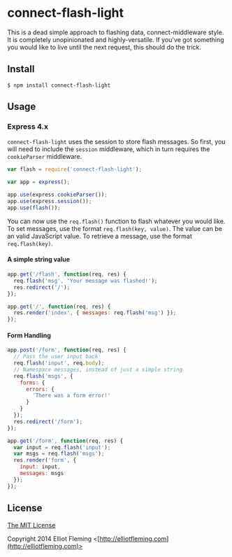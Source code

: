 # connect-flash-light

This is a dead simple approach to flashing data, connect-middleware style. It is completely unopinionated and highly-versatile. If you've got something you would like to live until the next request, this should do the trick.

## Install

    $ npm install connect-flash-light

## Usage

### Express 4.x

`connect-flash-light` uses the session to store flash messages. So first, you will need to include the `session` middleware, which in turn requires the `cookieParser` middleware.

```javascript
var flash = require('connect-flash-light');

var app = express();

app.use(express.cookieParser());
app.use(express.session());
app.use(flash());
```

You can now use the `req.flash()` function to flash whatever you would like. To set messages, use the format `req.flash(key, value)`. The value can be an valid JavaScript value. To retrieve a message, use the format `req.flash(key)`.

#### A simple string value

```javascript
app.get('/flash', function(req, res) {
  req.flash('msg', 'Your message was flashed!');
  res.redirect('/');
});

app.get('/', function(req, res) {
  res.render('index', { messages: req.flash('msg') });
});
```

#### Form Handling

```javascript
app.post('/form', function(req, res) {
  // Pass the user input back
  req.flash('input', req.body);
  // Namespace messages, instead of just a simple string
  req.flash('msgs', {
    forms: {
      errors: {
        'There was a form error!'
      }
    }
  });
  res.redirect('/form');
});

app.get('/form', function(req, res) {
  var input = req.flash('input');
  var msgs = req.flash('msgs');
  res.render('form', {
    input: input,
    messages: msgs
  });
});
```

## License

[The MIT License](http://opensource.org/licenses/MIT)

Copyright 2014 Elliot Fleming <[http://elliotfleming.com](http://elliotfleming.com)>